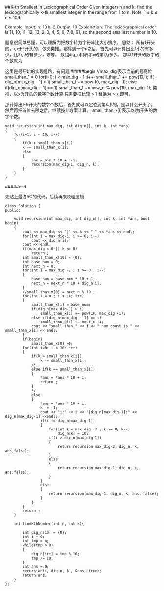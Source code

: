 ##K-th Smallest in Lexicographical Order
  Given integers n and k, find the lexicographically k-th smallest integer in the range from 1 to n.
Note: 1 ≤ k ≤ n ≤ 109.

Example:
    Input:
    n: 13   k: 2
    Output:
    10
    Explanation:
    The lexicographical order is [1, 10, 11, 12, 13, 2, 3, 4, 5, 6, 7, 8, 9], so the second smallest number is 10.


题意很简单易懂，可以理解为把数字转为字符串比大小排序。
思路：
所有1开头的，小于2开头的，依次类推。那得到一个n之后，首先可以计算出比1小的有多少，比2小的有多少，等等。
数组dig_n[i]表示n的第i为多少。
那以1开头的数字的个数就为

这里是最开始的实现思路，有问题
#####begin
    //max_dig 表示当前的最高位
    small_than_1 = 0
    for(i=0; i < max_dig - 1 ;i++)
        small_than_1 += pow(10,i);
    if( dig_n[max_dig - 1] > 1)
        small_than_1 += pow(10, max_dig - 1);
    else if(dig_n[max_dig - 1] == 1)
        small_than_1 += now_n % pow(10, max_dig-1);
类推，以x为开头的数字个数计算 只需要把比较 > 1 替换为 > x 即可。

那计算出1-9开头的数字个数后，首先就可以定位到第k小的，是以什么开头了。然后再把首位去除之后，继续按此方案计算。
small_than_x[i]表示以i为开头的数字个数。

    void recursion(int max_dig, int dig_n[], int k, int *ans)
    {
        for(i=1; i < 10; i++)
        {
            if(k > small_than_x[i])
            k -= small_than_x[i];
            else
            {
                ans = ans * 10 + i-1;   
                recursion(max_dig-1, dig_n, k);
            }
        }
    }
#####end

先贴上最终AC的代码，后续再来梳理逻辑

    class Solution {
    public:
        
        void recursion(int max_dig, int dig_n[], int k, int *ans, bool begin)
        {
            cout << max_dig << "|" << k << "|" << *ans << endl;
            for(int i = max_dig-1; i >= 0; i--)
                cout << dig_n[i];
            cout << endl;
            if(max_dig < 0 || k <= 0)
                return ;
            int small_than_x[10] = {0};
            int base_num = 0;
            int next_n = 0;
            for(int i = max_dig -2 ; i >= 0 ; i--)
            {    
                base_num = base_num * 10 + 1;
                next_n = next_n * 10 + dig_n[i];
            }
            //small_than_x[0] = next_n % 10 ;
            for(int i = 0 ; i < 10; i++)
            {
                small_than_x[i] = base_num;
                if(dig_n[max_dig-1] > i)
                    small_than_x[i] += pow(10, max_dig -1);
                else if(dig_n[max_dig - 1] == i)
                    small_than_x[i] += next_n +1;
                cout << "small_than_" << i << " num count is " << small_than_x[i] << endl;
            }
            if(begin)
                small_than_x[0] =0;
            for(int i=0; i < 10; i++)
            {
                if(k > small_than_x[i])
                    k -= small_than_x[i];
                /*
                else if(k == small_than_x[i])
                {
                    *ans = *ans * 10 + i;
                    return ;
                }
                */
                else
                {
                    *ans = *ans * 10 + i;
                    k -=  1;
                    cout << "i:" << i << "|dig_n[max_dig-1]:" << dig_n[max_dig-1] <<endl;
                    if(i != dig_n[max_dig-1])
                    {
                        for(int k = max_dig -2 ; k >= 0; k--)
                            dig_n[k] = 10;
                        if(i > dig_n[max_dig-1])
                        {
                            return recursion(max_dig-2, dig_n, k, ans,false);   
                        }
                        else
                        {
                            return recursion(max_dig-1, dig_n, k, ans,false);
                        }
                    }
                    else
                    {
                        return recursion(max_dig-1, dig_n, k, ans, false);
                    }
                }
            }
            return ;
        }
        
        int findKthNumber(int n, int k){
            
            int dig_n[10] = {0};
            int i = 0;
            int tmp = n;
            while(tmp > 0)
            {
                dig_n[i++] = tmp % 10;
                tmp /= 10;
            }
            int ans = 0;
            recursion(i, dig_n, k , &ans, true);
            return ans;
        }
    };
